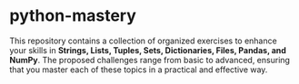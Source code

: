 # python-mastery
This repository contains a collection of organized exercises to enhance your skills in **Strings, Lists, Tuples, Sets, Dictionaries, Files, Pandas, and NumPy**. The proposed challenges range from basic to advanced, ensuring that you master each of these topics in a practical and effective way.  
